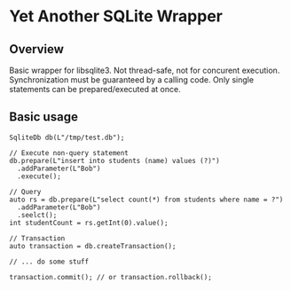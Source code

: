 # Yet Another SQLite Wrapper
## Overview
Basic wrapper for libsqlite3. Not thread-safe, not for concurent execution. Synchronization must be guaranteed by a calling code.
Only single statements can be prepared/executed at once.

## Basic usage
```
SqliteDb db(L"/tmp/test.db");

// Execute non-query statement
db.prepare(L"insert into students (name) values (?)")
  .addParameter(L"Bob")
  .execute();

// Query
auto rs = db.prepare(L"select count(*) from students where name = ?")
  .addParameter(L"Bob")
  .seelct();
int studentCount = rs.getInt(0).value();

// Transaction
auto transaction = db.createTransaction();

// ... do some stuff

transaction.commit(); // or transaction.rollback();

```
